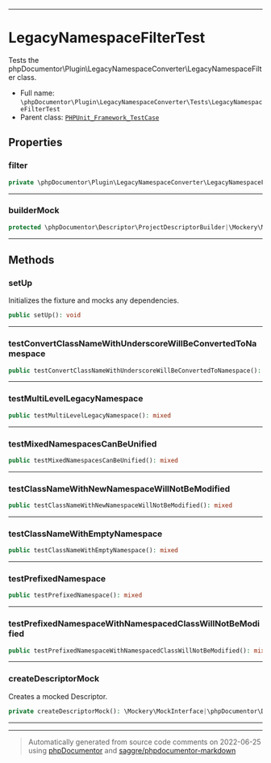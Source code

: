 ***

# LegacyNamespaceFilterTest

Tests the phpDocumentor\Plugin\LegacyNamespaceConverter\LegacyNamespaceFilter class.



* Full name: `\phpDocumentor\Plugin\LegacyNamespaceConverter\Tests\LegacyNamespaceFilterTest`
* Parent class: [`PHPUnit_Framework_TestCase`](../../../../PHPUnit_Framework_TestCase.md)



## Properties


### filter



```php
private \phpDocumentor\Plugin\LegacyNamespaceConverter\LegacyNamespaceFilter $filter
```






***

### builderMock



```php
protected \phpDocumentor\Descriptor\ProjectDescriptorBuilder|\Mockery\MockInterface $builderMock
```






***

## Methods


### setUp

Initializes the fixture and mocks any dependencies.

```php
public setUp(): void
```











***

### testConvertClassNameWithUnderscoreWillBeConvertedToNamespace



```php
public testConvertClassNameWithUnderscoreWillBeConvertedToNamespace(): mixed
```











***

### testMultiLevelLegacyNamespace



```php
public testMultiLevelLegacyNamespace(): mixed
```











***

### testMixedNamespacesCanBeUnified



```php
public testMixedNamespacesCanBeUnified(): mixed
```











***

### testClassNameWithNewNamespaceWillNotBeModified



```php
public testClassNameWithNewNamespaceWillNotBeModified(): mixed
```











***

### testClassNameWithEmptyNamespace



```php
public testClassNameWithEmptyNamespace(): mixed
```











***

### testPrefixedNamespace



```php
public testPrefixedNamespace(): mixed
```











***

### testPrefixedNamespaceWithNamespacedClassWillNotBeModified



```php
public testPrefixedNamespaceWithNamespacedClassWillNotBeModified(): mixed
```











***

### createDescriptorMock

Creates a mocked Descriptor.

```php
private createDescriptorMock(): \Mockery\MockInterface|\phpDocumentor\Descriptor\DescriptorAbstract
```











***


***
> Automatically generated from source code comments on 2022-06-25 using [phpDocumentor](http://www.phpdoc.org/) and [saggre/phpdocumentor-markdown](https://github.com/Saggre/phpDocumentor-markdown)
